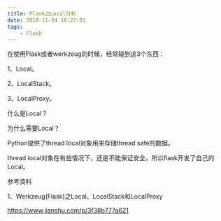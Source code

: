 ```yaml
---
title: Flask之Local分析
date: 2018-11-24 16:27:51
tags:
	- Flask
---
```




在使用Flask或者werkzeug的时候，经常碰到这3个东西：

1、Local。

2、LocalStack。

3、LocalProxy。

什么是Local？

为什么需要Local？

Python提供了thread local对象用来存储thread safe的数据。

thread local对象在有些情况下，还是不能保证安全，所以flask开发了自己的Local。





参考资料

1、Werkzeug(Flask)之Local、LocalStack和LocalProxy

https://www.jianshu.com/p/3f38b777a621